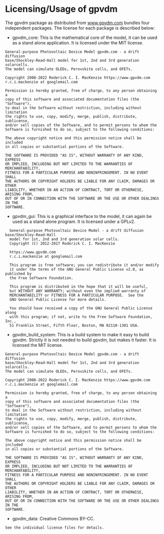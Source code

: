 Licensing/Usage of gpvdm
==============
The gpvdm package as distributed from www.gpvdm.com bundles four independent packages.  The license for each package is described below:


- gpvdm_core: This is the mathematical core of the model, it can be used as a stand alone application. It is licensed under the MIT license.
~~~~
General-purpose Photovoltaic Device Model gpvdm.com - a drift diffusion
base/Shockley-Read-Hall model for 1st, 2nd and 3rd generation solarcells.
The model can simulate OLEDs, Perovskite cells, and OFETs.

Copyright 2008-2022 Roderick C. I. MacKenzie https://www.gpvdm.com
r.c.i.mackenzie at googlemail.com

Permission is hereby granted, free of charge, to any person obtaining a
copy of this software and associated documentation files (the "Software"),
to deal in the Software without restriction, including without limitation
the rights to use, copy, modify, merge, publish, distribute, sublicense, 
and/or sell copies of the Software, and to permit persons to whom the
Software is furnished to do so, subject to the following conditions:

The above copyright notice and this permission notice shall be included
in all copies or substantial portions of the Software.

THE SOFTWARE IS PROVIDED "AS IS", WITHOUT WARRANTY OF ANY KIND, EXPRESS
OR IMPLIED, INCLUDING BUT NOT LIMITED TO THE WARRANTIES OF MERCHANTABILITY,
FITNESS FOR A PARTICULAR PURPOSE AND NONINFRINGEMENT. IN NO EVENT SHALL
THE AUTHORS OR COPYRIGHT HOLDERS BE LIABLE FOR ANY CLAIM, DAMAGES OR OTHER
LIABILITY, WHETHER IN AN ACTION OF CONTRACT, TORT OR OTHERWISE, ARISING FROM,
OUT OF OR IN CONNECTION WITH THE SOFTWARE OR THE USE OR OTHER DEALINGS IN THE 
SOFTWARE.
~~~~

- gpvdm_gui: This is a graphical interface to the model, it can again be used as a stand alone program. It is licensed under a GPLv2.
~~~~
  General-purpose Photovoltaic Device Model - a drift diffusion base/Shockley-Read-Hall
  model for 1st, 2nd and 3rd generation solar cells.
  Copyright (C) 2012-2017 Roderick C. I. MacKenzie

  https://www.gpvdm.com
  r.c.i.mackenzie at googlemail.com

  This program is free software; you can redistribute it and/or modify
  it under the terms of the GNU General Public License v2.0, as published by
  the Free Software Foundation.

  This program is distributed in the hope that it will be useful,
  but WITHOUT ANY WARRANTY; without even the implied warranty of
  MERCHANTABILITY or FITNESS FOR A PARTICULAR PURPOSE.  See the
  GNU General Public License for more details.

  You should have received a copy of the GNU General Public License along
  with this program; if not, write to the Free Software Foundation, Inc.,
  51 Franklin Street, Fifth Floor, Boston, MA 02110-1301 USA.
~~~~

- gpvdm_build_system: This is a build system to make it easy to build gpvdm.  Strictly it is not needed to build gpvdm, but makes it faster.  It is licensed the MIT license.
~~~~
General-purpose Photovoltaic Device Model gpvdm.com - a drift diffusion
base/Shockley-Read-Hall model for 1st, 2nd and 3rd generation solarcells.
The model can simulate OLEDs, Perovskite cells, and OFETs.

Copyright 2008-2022 Roderick C. I. MacKenzie https://www.gpvdm.com
r.c.i.mackenzie at googlemail.com

Permission is hereby granted, free of charge, to any person obtaining a
copy of this software and associated documentation files (the "Software"),
to deal in the Software without restriction, including without limitation
the rights to use, copy, modify, merge, publish, distribute, sublicense, 
and/or sell copies of the Software, and to permit persons to whom the
Software is furnished to do so, subject to the following conditions:

The above copyright notice and this permission notice shall be included
in all copies or substantial portions of the Software.

THE SOFTWARE IS PROVIDED "AS IS", WITHOUT WARRANTY OF ANY KIND, EXPRESS
OR IMPLIED, INCLUDING BUT NOT LIMITED TO THE WARRANTIES OF MERCHANTABILITY,
FITNESS FOR A PARTICULAR PURPOSE AND NONINFRINGEMENT. IN NO EVENT SHALL
THE AUTHORS OR COPYRIGHT HOLDERS BE LIABLE FOR ANY CLAIM, DAMAGES OR OTHER
LIABILITY, WHETHER IN AN ACTION OF CONTRACT, TORT OR OTHERWISE, ARISING FROM,
OUT OF OR IN CONNECTION WITH THE SOFTWARE OR THE USE OR OTHER DEALINGS IN THE 
SOFTWARE.
~~~~

- gpvdm_data: Creative Commons BY-CC.

~~~~
See the individual license files for details.
~~~~

